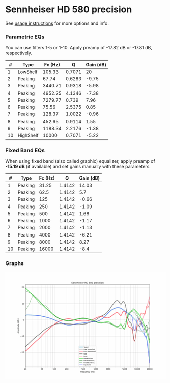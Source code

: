 # Sennheiser HD 580 precision
See [usage instructions](https://github.com/jaakkopasanen/AutoEq#usage) for more options and info.

### Parametric EQs
You can use filters 1-5 or 1-10. Apply preamp of -17.82 dB or -17.81 dB, respectively.

|   # | Type      |   Fc (Hz) |      Q |   Gain (dB) |
|-----|-----------|-----------|--------|-------------|
|   1 | LowShelf  |    105.33 | 0.7071 |       20    |
|   2 | Peaking   |     67.74 | 0.6283 |       -9.75 |
|   3 | Peaking   |   3440.71 | 0.9318 |       -5.98 |
|   4 | Peaking   |   4952.25 | 4.1346 |       -7.38 |
|   5 | Peaking   |   7279.77 | 0.739  |        7.96 |
|   6 | Peaking   |     75.56 | 2.5375 |        0.85 |
|   7 | Peaking   |    128.37 | 1.0022 |       -0.96 |
|   8 | Peaking   |    452.65 | 0.9114 |        1.55 |
|   9 | Peaking   |   1188.34 | 2.2176 |       -1.38 |
|  10 | HighShelf |  10000    | 0.7071 |       -5.22 |

### Fixed Band EQs
When using fixed band (also called graphic) equalizer, apply preamp of **-15.19 dB** (if available) and set gains manually with these parameters.

|   # | Type    |   Fc (Hz) |      Q |   Gain (dB) |
|-----|---------|-----------|--------|-------------|
|   1 | Peaking |     31.25 | 1.4142 |       14.03 |
|   2 | Peaking |     62.5  | 1.4142 |        5.7  |
|   3 | Peaking |    125    | 1.4142 |       -0.66 |
|   4 | Peaking |    250    | 1.4142 |       -1.09 |
|   5 | Peaking |    500    | 1.4142 |        1.68 |
|   6 | Peaking |   1000    | 1.4142 |       -1.17 |
|   7 | Peaking |   2000    | 1.4142 |       -1.13 |
|   8 | Peaking |   4000    | 1.4142 |       -6.21 |
|   9 | Peaking |   8000    | 1.4142 |        8.27 |
|  10 | Peaking |  16000    | 1.4142 |       -8.4  |

### Graphs
![](./Sennheiser%20HD%20580%20precision.png)
